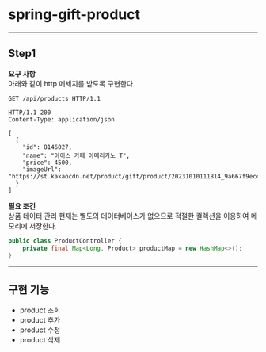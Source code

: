 # spring-gift-product

---

## Step1

**요구 사항**<br>
아래와 같이 http 메세지를 받도록 구현한다

```http request
GET /api/products HTTP/1.1
```

```http request
HTTP/1.1 200 
Content-Type: application/json

[
  {
    "id": 8146027,
    "name": "아이스 카페 아메리카노 T",
    "price": 4500,
    "imageUrl": "https://st.kakaocdn.net/product/gift/product/20231010111814_9a667f9eccc943648797925498bdd8a3.jpg"
  }
]
```


**필요 조건**<br>
상품 데이터 관리
현재는 별도의 데이터베이스가 없으므로 적절한 컬렉션을 이용하여 메모리에 저장한다.
```java
public class ProductController {
    private final Map<Long, Product> productMap = new HashMap<>();
}
```
----
## 구현 기능
- product 조회
- product 추가
- product 수정
- product 삭제




